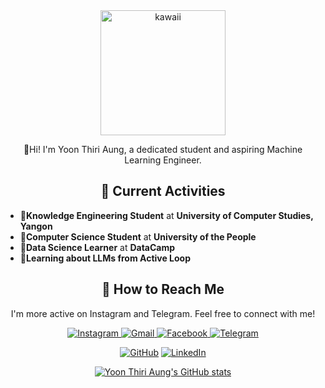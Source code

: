 <div align="center">
  <img src="https://github.com/user-attachments/assets/ef769588-9c41-4cf1-b24d-17970054b4ab" alt="kawaii" width="200" >

  🥑Hi! I'm Yoon Thiri Aung, a dedicated student and aspiring Machine Learning Engineer.

  ## 💮 Current Activities
</div>

- 🧋**Knowledge Engineering Student** at **University of Computer Studies, Yangon**
- 🧃**Computer Science Student** at **University of the People**
- 🦩**Data Science Learner** at **DataCamp**
- 🫧**Learning about LLMs from Active Loop**
   
<div align="center">
  
  ## 💮 How to Reach Me

  
  I'm more active on Instagram and Telegram. Feel free to connect with me!

 <a href="https://www.instagram.com/yoonthiri_ag" target="_blank">
    <img src="https://img.shields.io/badge/Instagram-E4405F?style=for-the-badge&logo=instagram&logoColor=white" alt="Instagram">
  </a>

  <a href="mailto:yoonthiriaung04@gmail.com">
    <img src="https://img.shields.io/badge/Gmail-D14836?style=for-the-badge&logo=gmail&logoColor=white" alt="Gmail">
  </a>

  <a href="https://www.facebook.com/yoonthiriaung04?mibextid=ZbWKwL" target="_blank">
    <img src="https://img.shields.io/badge/Facebook-1877F2?style=for-the-badge&logo=facebook&logoColor=white" alt="Facebook">
  </a>

  <a href="https://t.me/yoonthiri04" target="_blank">
    <img src="https://img.shields.io/badge/Telegram-2CA5E0?style=for-the-badge&logo=telegram&logoColor=white" alt="Telegram">
  </a>
  

  
  [![GitHub](https://img.shields.io/badge/GitHub-Profile-black?style=for-the-badge&logo=github)](https://github.com/yoon-thiri04)
  [![LinkedIn](https://img.shields.io/badge/LinkedIn-Connect-blue?style=for-the-badge&logo=linkedin)](https://www.linkedin.com/in/yoon-thiri-aung-497a6929a)

  [![Yoon Thiri Aung's GitHub stats](https://github-readme-stats.vercel.app/api?username=yoon-thiri04&cache_seconds=2000)](https://github.com/yoon-thiri04/github-readme-stats)
  
</div>
